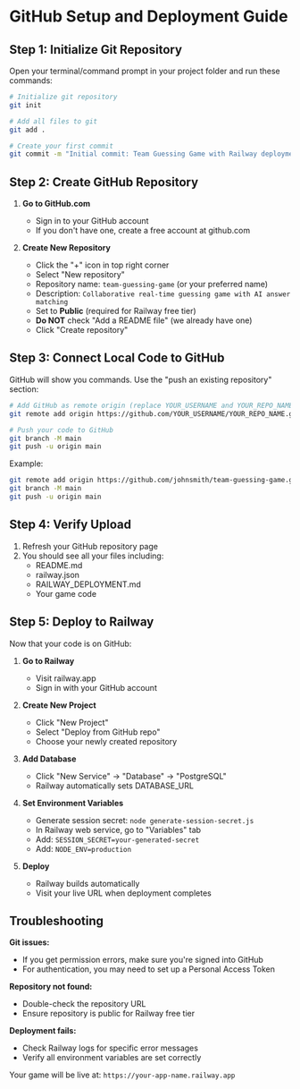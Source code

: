 # GitHub Setup and Deployment Guide

## Step 1: Initialize Git Repository

Open your terminal/command prompt in your project folder and run these commands:

```bash
# Initialize git repository
git init

# Add all files to git
git add .

# Create your first commit
git commit -m "Initial commit: Team Guessing Game with Railway deployment"
```

## Step 2: Create GitHub Repository

1. **Go to GitHub.com**
   - Sign in to your GitHub account
   - If you don't have one, create a free account at github.com

2. **Create New Repository**
   - Click the "+" icon in top right corner
   - Select "New repository"
   - Repository name: `team-guessing-game` (or your preferred name)
   - Description: `Collaborative real-time guessing game with AI answer matching`
   - Set to **Public** (required for Railway free tier)
   - **Do NOT** check "Add a README file" (we already have one)
   - Click "Create repository"

## Step 3: Connect Local Code to GitHub

GitHub will show you commands. Use the "push an existing repository" section:

```bash
# Add GitHub as remote origin (replace YOUR_USERNAME and YOUR_REPO_NAME)
git remote add origin https://github.com/YOUR_USERNAME/YOUR_REPO_NAME.git

# Push your code to GitHub
git branch -M main
git push -u origin main
```

Example:
```bash
git remote add origin https://github.com/johnsmith/team-guessing-game.git
git branch -M main
git push -u origin main
```

## Step 4: Verify Upload

1. Refresh your GitHub repository page
2. You should see all your files including:
   - README.md
   - railway.json
   - RAILWAY_DEPLOYMENT.md
   - Your game code

## Step 5: Deploy to Railway

Now that your code is on GitHub:

1. **Go to Railway**
   - Visit railway.app
   - Sign in with your GitHub account

2. **Create New Project**
   - Click "New Project"
   - Select "Deploy from GitHub repo"
   - Choose your newly created repository

3. **Add Database**
   - Click "New Service" → "Database" → "PostgreSQL"
   - Railway automatically sets DATABASE_URL

4. **Set Environment Variables**
   - Generate session secret: `node generate-session-secret.js`
   - In Railway web service, go to "Variables" tab
   - Add: `SESSION_SECRET=your-generated-secret`
   - Add: `NODE_ENV=production`

5. **Deploy**
   - Railway builds automatically
   - Visit your live URL when deployment completes

## Troubleshooting

**Git issues:**
- If you get permission errors, make sure you're signed into GitHub
- For authentication, you may need to set up a Personal Access Token

**Repository not found:**
- Double-check the repository URL
- Ensure repository is public for Railway free tier

**Deployment fails:**
- Check Railway logs for specific error messages
- Verify all environment variables are set correctly

Your game will be live at: `https://your-app-name.railway.app`